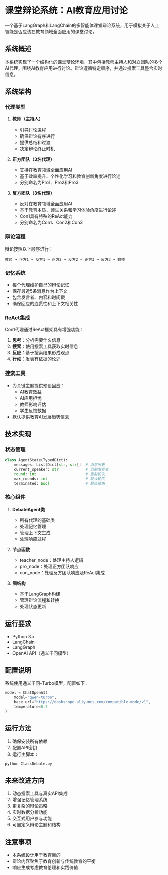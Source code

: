 # 课堂辩论系统：AI教育应用讨论

一个基于LangGraph和LangChain的多智能体课堂辩论系统，用于模拟关于人工智能是否应该在教育领域全面应用的课堂讨论。

## 系统概述

本系统实现了一个结构化的课堂辩论环境，其中包括教师主持人和对立团队的多个AI代理，围绕AI教育应用进行讨论。辩论遵循特定顺序，并通过搜索工具整合实时信息。

## 系统架构

### 代理类型

1. **教师（主持人）**
   - 引导讨论进程
   - 确保辩论有序进行
   - 提供总结和过渡
   - 决定辩论终止时机

2. **正方团队（3名代理）**
   - 支持在教育领域全面应用AI
   - 基于效率提升、个性化学习和教育创新角度进行论述
   - 分别命名为Pro1、Pro2和Pro3

3. **反方团队（3名代理）**
   - 反对在教育领域全面应用AI
   - 基于教育本质、师生关系和学习体验角度进行论述
   - Con1具有特殊的ReAct能力
   - 分别命名为Con1、Con2和Con3

### 辩论流程

辩论按照以下顺序进行：
```
教师 → 正方1 → 反方1 → 正方2 → 反方2 → 正方3 → 反方3 → 教师
```

### 记忆系统

- 每个代理维护自己的辩论记忆
- 保存最近5条消息作为上下文
- 包含发言者、内容和时间戳
- 确保回应的连贯性和上下文相关性

### ReAct集成

Con1代理通过ReAct框架具有增强功能：
1. **思考**：分析需要什么信息
2. **搜索**：使用搜索工具获取实时信息
3. **反应**：基于搜索结果形成观点
4. **行动**：发表有依据的论述

### 搜索工具

- 为关键主题提供预设回应：
  - AI教育效益
  - AI应用担忧
  - 教师影响评估
  - 学生反馈数据
- 默认提供教育AI发展趋势信息

## 技术实现

### 状态管理

```python
class AgentState(TypedDict):
    messages: List[Dict[str, str]]  # 消息历史
    current_speaker: str            # 当前发言者
    round: int                      # 当前轮次
    max_rounds: int                 # 最大轮次
    terminated: bool                # 是否结束
```

### 核心组件

1. **DebateAgent类**
   - 所有代理的基础类
   - 处理记忆管理
   - 管理上下文生成
   - 处理响应过程

2. **节点函数**
   - teacher_node：处理主持人逻辑
   - pro_node：处理正方团队响应
   - con_node：处理反方团队响应及ReAct集成

3. **图结构**
   - 基于LangGraph构建
   - 管理辩论流程和转换
   - 处理状态更新

## 运行要求

- Python 3.x
- LangChain
- LangGraph
- OpenAI API（通义千问模型）

## 配置说明

系统使用通义千问-Turbo模型，配置如下：
```python
model = ChatOpenAI(
    model="qwen-turbo",
    base_url="https://dashscope.aliyuncs.com/compatible-mode/v1",
    temperature=0.7
)
```

## 运行方法

1. 确保安装所有依赖
2. 配置API密钥
3. 运行主脚本：
```bash
python ClassDebate.py
```

## 未来改进方向

1. 动态搜索工具与真实API集成
2. 增强记忆管理系统
3. 更复杂的辩论策略
4. 实时数据分析功能
5. 交互式用户参与功能
6. 可自定义辩论主题和结构

## 注意事项

- 本系统设计用于教育目的
- 辩论内容聚焦于教育创新与传统教育的平衡
- 响应生成考虑教育伦理和实践价值 